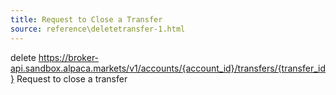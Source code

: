 ```yaml
---
title: Request to Close a Transfer
source: reference\deletetransfer-1.html
---
```


delete https://broker-api.sandbox.alpaca.markets/v1/accounts/{account_id}/transfers/{transfer_id}
Request to close a transfer
